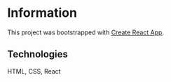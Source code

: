 # Information

This project was bootstrapped with [Create React App](https://github.com/facebook/create-react-app).

## Technologies

HTML, CSS, React

